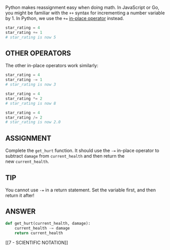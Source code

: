 Python makes reassignment easy when doing math. In JavaScript or Go, you might be familiar with the `++` syntax for incrementing a number variable by 1. In Python, we use the `+=` [in-place operator](https://docs.python.org/3/library/operator.html#in-place-operators) instead.

```python
star_rating = 4
star_rating += 1
# star_rating is now 5
```
## OTHER OPERATORS

The other in-place operators work similarly:

```python
star_rating = 4
star_rating -= 1
# star_rating is now 3

star_rating = 4
star_rating *= 2
# star_rating is now 8

star_rating = 4
star_rating /= 2
# star_rating is now 2.0
```
## ASSIGNMENT

Complete the `get_hurt` function. It should use the `-=` in-place operator to subtract `damage` from `current_health` and then return the new `current_health`.

## TIP

You cannot use `-=` in a return statement. Set the variable first, and then return it after!

## ANSWER

```python
def get_hurt(current_health, damage):
    current_health -= damage
    return current_health
```

[[7 - SCIENTIFIC NOTATION]]